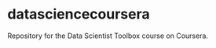 datasciencecoursera
===================

Repository for the Data Scientist Toolbox course on Coursera.
